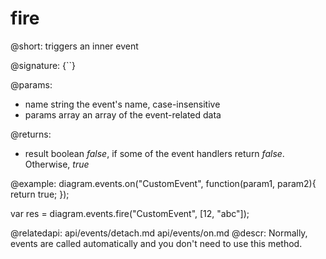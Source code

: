 fire
========

@short: triggers an inner event

@signature: {``}

@params:
- name		string		the event's name, case-insensitive
- params	array		an array of the event-related data

@returns:
- result	boolean     <i>false</i>, if some of the event handlers return <i>false</i>. Otherwise, <i>true</i>

@example:
diagram.events.on("CustomEvent", function(param1, param2){
 	return true;
});

var res = diagram.events.fire("CustomEvent", [12, "abc"]);

@relatedapi:
	api/events/detach.md
	api/events/on.md
@descr:
Normally, events are called automatically and you don't need to use this method.

